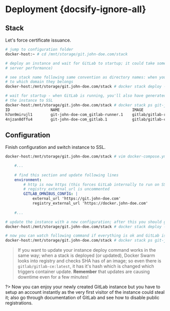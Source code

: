 # Deployment {docsify-ignore-all}

## Stack

Let's force certificate issuance.

```bash
# jump to configuration folder
docker-host:~ # cd /mnt/storage/git.john-doe.com/stack

# deploy an instance and wait for GitLab to startup; it could take some minutes (~2-3, it depends on
# server performance)

# see stack name following same convention as directory names: when you list running stacks, you'll see 
# to which domain they belongs
docker-host:/mnt/storage/git.john-doe.com/stack # docker stack deploy -c docker-compose.yml git-john-doe-com

# wait for startup - when GitLab is running, you'll also have generated certificates so it's possible to switch
# the instance to SSL
docker-host:/mnt/storage/git.john-doe.com/stack # docker stack ps git-john-doe-com
ID                  NAME                                IMAGE                         NODE              DESIRED STATE       CURRENT STATE          ERROR                              PORTS
h7on9mirujl1        git-john-doe-com_gitlab-runner.1    gitlab/gitlab-runner:latest   docker-host       Running             Running 4 minutes ago
4njzan0dffu4        git-john-doe-com_gitlab.1           gitlab/gitlab-ce:latest       docker-host       Running             Running 4 minutes ago
```

## Configuration

Finish configuration and switch instance to SSL.

```bash
docker-host:/mnt/storage/git.john-doe.com/stack # vim docker-compose.yml
```

```yaml
	#...
	
	# find this section and update following lines
	environment:
		# http is now https (this forces GitLab internally to run on SSL)
		# registry_external_url is uncommented
        GITLAB_OMNIBUS_CONFIG: |
			external_url 'https://git.john-doe.com'
            registry_external_url 'https://docker.john-doe.com'
            
	#...
```

```bash
# update the instance with a new configuration; after this you should get https://git.john-doe.com alive
docker-host:/mnt/storage/git.john-doe.com/stack # docker stack deploy -c docker-compose.yml git-john-doe-com

# now you can watch following command if everything is ok and GitLab is starting properly
docker-host:/mnt/storage/git.john-doe.com/stack # docker stack ps git-john-doe-com
```

> If you want to update your instance deploy command works in the same way; when a stack is deployed (or updated), Docker Swarm looks
into registry and checks SHA has of an image; so even there is `gitlab/gitlab-ce:latest`, it has it's hash which is changed which triggers
container update. **Remember** that updates are causing downtime even for a few minutes! 

?> Now you can enjoy your newly created GitLab instance but you have to setup an account instantly as the very first visitor of the instance
could steal it; also go through documentation of GitLab and see how to disable public registrations.
